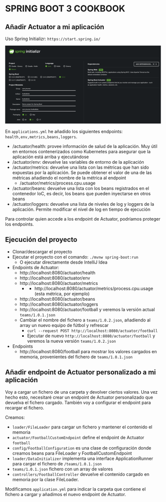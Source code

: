 # SPRING BOOT 3 COOKBOOK

## Añadir Actuator a mi aplicación

Uso Spring Initializr: `https://start.spring.io/`

![01-Spring-Initializr.png](images/01-Spring-Initializr.png)

En `applications.yml` he añadido los siguientes endpoints: `health,env,metrics,beans,loggers`.

- /actuator/health: provee información de salud de la aplicación. Muy útil en entornos contenerizados como Kubernetes para asegurar que la aplicación está arriba y ejecutándose
- /actuator/env: devuelve las variables de entorno de la aplicación
- /actuator/metrics: devuelve una lista con las métricas que han sido expuestas por la aplicación. Se puede obtener el valor de una de las métricas añadiendo el nombre de la métrica al endpoint
  - /actuator/metrics/process.cpu.usage
- /actuator/beans: devuelve una lista con los beans registrados en el contenedor IoC, es decir, los beans que pueden inyectarse en otros beans
- /actuator/loggers: devuelve una lista de niveles de log y loggers de la aplicación. Permite modificar el nivel de log en tiempo de ejecución

Para controlar quien accede a los endpoint de Actuator, podríamos proteger los endpoints.

## Ejecución del proyecto

- Clonar/descargar el proyecto
- Ejecutar el proyecto con el comando: `./mvnw spring-boot:run`
    - O ejecutar directamente desde IntelliJ Idea
- Endpoints de Actuator:
  - http://localhost:8080/actuator/health
  - http://localhost:8080/actuator/env
  - http://localhost:8080/actuator/metrics
    - - http://localhost:8080/actuator/metrics/process.cpu.usage  (esta métrica, por ejemplo)
  - http://localhost:8080/actuator/beans
  - http://localhost:8080/actuator/loggers
  - http://localhost:8080/actuator/football y veremos la versión actual `teams/1.0.1.json`
  - Cambiar el nombre del fichero a `teams/1.0.2.json`, añadiendo al array un nuevo equipo de fútbol y refrescar
    - `curl --request POST http://localhost:8080/actuator/football`
    - Ejecutar de nuevo `http://localhost:8080/actuator/football` y veremos la nueva versión `teams/1.0.2.json`
- Endpoints
  - http://localhost:8080/football para mostrar los valores cargados en memoria, provenientes del fichero de `teams/1.0.1.json`

## Añadir endpoint de Actuator personalizado a mi aplicación

Voy a cargar un fichero de una carpeta y devolver ciertos valores. Una vez hecho esto, necesitaré crear un endpoint de Actuator personalizado que devuelva el fichero cargado. También voy a configurar el endpoint para recargar el fichero.

Creamos:

- `loader/FileLoader` para cargar un fichero y mantener el contenido el memoria
- `actuator/FootballCustomEndpoint` define el endpoint de Actuator `football`
- `config/FootballConfiguration` es una clase de configuración donde creamos beans para FileLoader y FootballCustomEndpoint
- `loader/DataInitializer` implementa una interface ApplicationRunner para cargar el fichero de `/teams/1.0.1.json`
- `teams/1.0.1.json` fichero con un array de valores
- `controllers/FootballController` devuelve el contenido cargado en memoria por la clase FileLoader.

Modificamos `application.yml` para indicar la carpeta que contiene el fichero a cargar y añadimos el nuevo endpoint de Actuator.